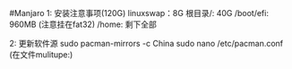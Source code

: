 

#Manjaro
1: 安装注意事项(120G)
  linuxswap：8G
  根目录/: 40G
  /boot/efi: 960MB  (注意挂在fat32)
  /home: 剩下全部
  

2: 更新软件源
  sudo pacman-mirrors -c China
  sudo nano /etc/pacman.conf
(在文件mulitupe:)

